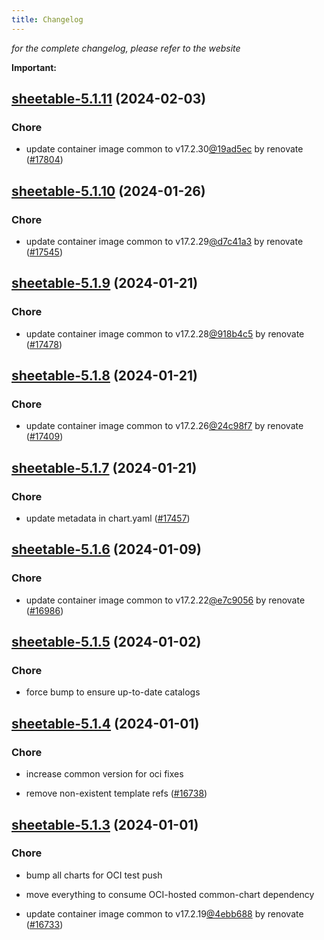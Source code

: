 ```yaml
---
title: Changelog
---
```



*for the complete changelog, please refer to the website*

**Important:**




## [sheetable-5.1.11](https://github.com/truecharts/charts/compare/sheetable-5.1.10...sheetable-5.1.11) (2024-02-03)

### Chore



- update container image common to v17.2.30[@19ad5ec](https://github.com/19ad5ec) by renovate ([#17804](https://github.com/truecharts/charts/issues/17804))


## [sheetable-5.1.10](https://github.com/truecharts/charts/compare/sheetable-5.1.9...sheetable-5.1.10) (2024-01-26)

### Chore



- update container image common to v17.2.29[@d7c41a3](https://github.com/d7c41a3) by renovate ([#17545](https://github.com/truecharts/charts/issues/17545))


## [sheetable-5.1.9](https://github.com/truecharts/charts/compare/sheetable-5.1.8...sheetable-5.1.9) (2024-01-21)

### Chore



- update container image common to v17.2.28[@918b4c5](https://github.com/918b4c5) by renovate ([#17478](https://github.com/truecharts/charts/issues/17478))


## [sheetable-5.1.8](https://github.com/truecharts/charts/compare/sheetable-5.1.7...sheetable-5.1.8) (2024-01-21)

### Chore



- update container image common to v17.2.26[@24c98f7](https://github.com/24c98f7) by renovate ([#17409](https://github.com/truecharts/charts/issues/17409))


## [sheetable-5.1.7](https://github.com/truecharts/charts/compare/sheetable-5.1.6...sheetable-5.1.7) (2024-01-21)

### Chore



- update metadata in chart.yaml ([#17457](https://github.com/truecharts/charts/issues/17457))




## [sheetable-5.1.6](https://github.com/truecharts/charts/compare/sheetable-5.1.5...sheetable-5.1.6) (2024-01-09)

### Chore



- update container image common to v17.2.22[@e7c9056](https://github.com/e7c9056) by renovate ([#16986](https://github.com/truecharts/charts/issues/16986))


## [sheetable-5.1.5](https://github.com/truecharts/charts/compare/sheetable-5.1.4...sheetable-5.1.5) (2024-01-02)

### Chore



- force bump to ensure up-to-date catalogs


## [sheetable-5.1.4](https://github.com/truecharts/charts/compare/sheetable-5.1.3...sheetable-5.1.4) (2024-01-01)

### Chore



- increase common version for oci fixes

- remove non-existent template refs ([#16738](https://github.com/truecharts/charts/issues/16738))


## [sheetable-5.1.3](https://github.com/truecharts/charts/compare/sheetable-5.1.0...sheetable-5.1.3) (2024-01-01)

### Chore



- bump all charts for OCI test push

- move everything to consume OCI-hosted common-chart dependency

- update container image common to v17.2.19[@4ebb688](https://github.com/4ebb688) by renovate ([#16733](https://github.com/truecharts/charts/issues/16733))
